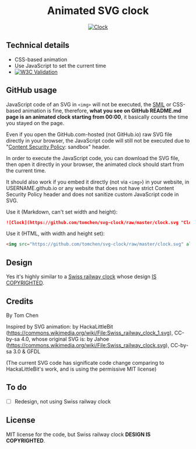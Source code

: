 <h1 align="center">
Animated SVG clock
</h1>

<p align="center">
<a href="https://tomchen.github.io/animated-svg-clock/clock.svg" title="Click to view the Clock with current time set"><img src="https://github.com/tomchen/animated-svg-clock/raw/master/clock.svg" alt="Clock"></a>
</p>

## Technical details

* CSS-based animation
* Use JavaScript to set the current time
* [![W3C Validation](https://img.shields.io/w3c-validation/default?label=W3C%20SVG%201.1&preset=HTML%2C%20SVG%201.1%2C%20MathML%203.0&targetUrl=https%3A%2F%2Fvalidator.w3.org%2F)](https://validator.w3.org/check?uri=https%3A%2F%2Fraw.githubusercontent.com%2Ftomchen%2Fanimated-svg-clock%2Fmaster%2Fclock.svg&charset=%28detect+automatically%29&doctype=Inline&group=0)

## GitHub usage

JavaScript code of an SVG in `<img>` will not be executed, the [SMIL](https://developer.mozilla.org/en-US/docs/Web/SVG/SVG_animation_with_SMIL) or CSS-based animation is fine, therefore, **what you see on GitHub README.md page is an animated clock starting from 00:00**, it basically counts the time you stayed on the page.

Even if you open the GitHub.com-hosted (not GitHub.io) raw SVG file directly in your browser, the JavaScript code will still not be executed due to "[Content Security Policy](https://developer.mozilla.org/en-US/docs/Web/HTTP/CSP): sandbox" header.

In order to execute the JavaScript code, you can download the SVG file, then open it directly in your browser, the animated clock should start from the current time.

It should also work if you embed it directly (not via `<img>`) in your website, in USERNAME.github.io or any website that does not have strict Content Security Policy header and does not sanitize custom JavaScript code in SVG.

Use it (Markdown, can't set width and height):

```markdown
![Clock](https://github.com/tomchen/svg-clock/raw/master/clock.svg "Clock")
```

Use it (HTML, with width and height set):

```html
<img src="https://github.com/tomchen/svg-clock/raw/master/clock.svg" alt="Clock" title="Clock" height="200px" width="200px">
```

## Design

Yes it's highly similar to a [Swiss railway clock](https://en.wikipedia.org/wiki/Swiss_railway_clock) whose design [IS COPYRIGHTED](https://www.businessinsider.fr/us/apple-paid-21-million-for-swiss-railways-clock-2012-11).

## Credits

By Tom Chen

Inspired by SVG animation: by HackaLittleBit (https://commons.wikimedia.org/wiki/File:Swiss_railway_clock_1.svg), CC-by-sa 4.0, whose original SVG is: by Jahoe (https://commons.wikimedia.org/wiki/File:Swiss_railway_clock.svg), CC-by-sa 3.0 & GFDL

(The current SVG code has significate code change comparing to HackaLittleBit's work, and is using the permissive MIT license)

## To do

* [ ] Redesign, not using Swiss railway clock

## License

MIT license for the code, but Swiss railway clock **DESIGN IS COPYRIGHTED**.
